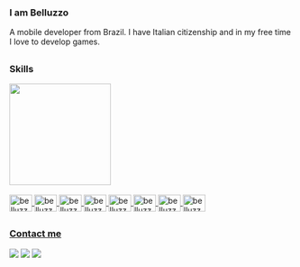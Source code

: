 ### I am Belluzzo

A mobile developer from Brazil. I have Italian citizenship and in my free time I love to develop games.

## 

### Skills
<div>
  <a href="https://github.com/belluzzojr">
  <img height="180em" src="https://github-readme-stats.vercel.app/api?username=belluzzojr&show_icons=true&theme=nightowl&include_all_commits=true&count_private=true"/>
  <div style="display: inline_block"><br>   
    
  <img align="center" alt="belluzzo-html" height="30" width="40" src="https://cdn.jsdelivr.net/gh/devicons/devicon/icons/html5/html5-original.svg"/>
  <img align="center" alt="belluzzo-css" height="30" width=40 src="https://cdn.jsdelivr.net/gh/devicons/devicon/icons/css3/css3-original.svg"/>  
  <img align="center" alt="belluzzo-js" height="30" width=40 src="https://cdn.jsdelivr.net/gh/devicons/devicon/icons/javascript/javascript-original.svg"/>  
  <img align="center" alt="belluzzo-react" height="30" width="40" src="https://cdn.jsdelivr.net/gh/devicons/devicon/icons/react/react-original.svg">
  <img align="center" alt="belluzzo-angular" height="30" width="40" src="https://cdn.jsdelivr.net/gh/devicons/devicon/icons/angularjs/angularjs-plain.svg">
  <img align="center" alt="belluzzo-dart" height="30" width="40" src="https://cdn.jsdelivr.net/gh/devicons/devicon/icons/dart/dart-original.svg"/>
  <img align="center" alt="belluzzo-flutter" height="30" width="40" src="https://cdn.jsdelivr.net/gh/devicons/devicon/icons/flutter/flutter-original.svg"/>
  <img align="center" alt="belluzzo-unity" height="30" width="40" src="https://cdn.jsdelivr.net/gh/devicons/devicon/icons/unity/unity-original.svg" />
</div>
   
##

### Contact me    
<div> 
  <a href="https://www.twitter.com/belluzzojr" target="_blank"><img src="https://img.shields.io/badge/Twitter-1DA1F2?style=for-the-badge&logo=twitter&logoColor=white" target="_blank"></a>
  <a href="https://discord.gg/cWt2Jhxx3M" target="_blank"><img src="https://img.shields.io/badge/Discord-7289DA?style=for-the-badge&logo=discord&logoColor=white" target="_blank"></a>
  <a href="https://www.linkedin.com/in/jo%C3%A3o-rubens-belluzzo-neto-98983823b/" target="_blank"><img src="https://img.shields.io/badge/LinkedIn-0077B5?style=for-the-badge&logo=linkedin&logoColor=white" target="_blank"></a>
<div>  
